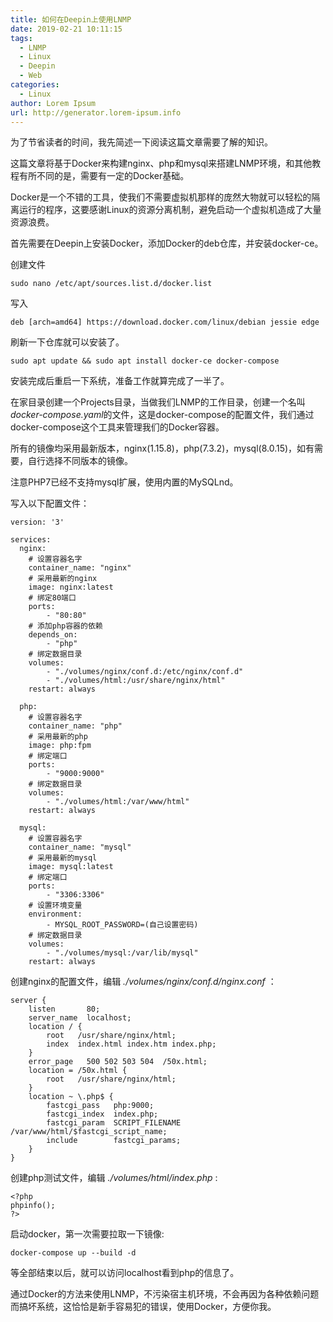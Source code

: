 ```yaml
---
title: 如何在Deepin上使用LNMP
date: 2019-02-21 10:11:15
tags:
  - LNMP
  - Linux
  - Deepin
  - Web
categories:
  - Linux
author: Lorem Ipsum
url: http://generator.lorem-ipsum.info
---
```


为了节省读者的时间，我先简述一下阅读这篇文章需要了解的知识。

这篇文章将基于Docker来构建nginx、php和mysql来搭建LNMP环境，和其他教程有所不同的是，需要有一定的Docker基础。

<!-- more -->

Docker是一个不错的工具，使我们不需要虚拟机那样的庞然大物就可以轻松的隔离运行的程序，这要感谢Linux的资源分离机制，避免启动一个虚拟机造成了大量资源浪费。

首先需要在Deepin上安装Docker，添加Docker的deb仓库，并安装docker-ce。

创建文件
```
sudo nano /etc/apt/sources.list.d/docker.list
```
写入
```
deb [arch=amd64] https://download.docker.com/linux/debian jessie edge
```

刷新一下仓库就可以安装了。

```
sudo apt update && sudo apt install docker-ce docker-compose
```

安装完成后重启一下系统，准备工作就算完成了一半了。

在家目录创建一个Projects目录，当做我们LNMP的工作目录，创建一个名叫*docker-compose.yaml*的文件，这是docker-compose的配置文件，我们通过docker-compose这个工具来管理我们的Docker容器。

所有的镜像均采用最新版本，nginx(1.15.8)，php(7.3.2)，mysql(8.0.15)，如有需要，自行选择不同版本的镜像。

注意PHP7已经不支持mysql扩展，使用内置的MySQLnd。

写入以下配置文件：

```
version: '3'

services:
  nginx:
    # 设置容器名字
    container_name: "nginx"
    # 采用最新的nginx
    image: nginx:latest
    # 绑定80端口
    ports:
        - "80:80"
    # 添加php容器的依赖
    depends_on:
        - "php"
    # 绑定数据目录
    volumes:
        - "./volumes/nginx/conf.d:/etc/nginx/conf.d"
        - "./volumes/html:/usr/share/nginx/html"
    restart: always

  php:
    # 设置容器名字
    container_name: "php"
    # 采用最新的php
    image: php:fpm
    # 绑定端口
    ports:
        - "9000:9000"
    # 绑定数据目录
    volumes:
        - "./volumes/html:/var/www/html"
    restart: always

  mysql:
    # 设置容器名字
    container_name: "mysql"
    # 采用最新的mysql
    image: mysql:latest
    # 绑定端口
    ports:
        - "3306:3306"
    # 设置环境变量
    environment:
        - MYSQL_ROOT_PASSWORD=(自己设置密码)
    # 绑定数据目录
    volumes:
        - "./volumes/mysql:/var/lib/mysql"
    restart: always
```

创建nginx的配置文件，编辑 *./volumes/nginx/conf.d/nginx.conf* ：

```
server {
    listen       80;
    server_name  localhost;
    location / {
        root   /usr/share/nginx/html;
        index  index.html index.htm index.php;
    }
    error_page   500 502 503 504  /50x.html;
    location = /50x.html {
        root   /usr/share/nginx/html;
    }
    location ~ \.php$ {
        fastcgi_pass   php:9000;
        fastcgi_index  index.php;
        fastcgi_param  SCRIPT_FILENAME /var/www/html/$fastcgi_script_name;
        include        fastcgi_params;
    }
}
```

创建php测试文件，编辑 *./volumes/html/index.php* :

```
<?php
phpinfo();
?>
```

启动docker，第一次需要拉取一下镜像:

```
docker-compose up --build -d
```

等全部结束以后，就可以访问localhost看到php的信息了。

通过Docker的方法来使用LNMP，不污染宿主机环境，不会再因为各种依赖问题而搞坏系统，这恰恰是新手容易犯的错误，使用Docker，方便你我。
